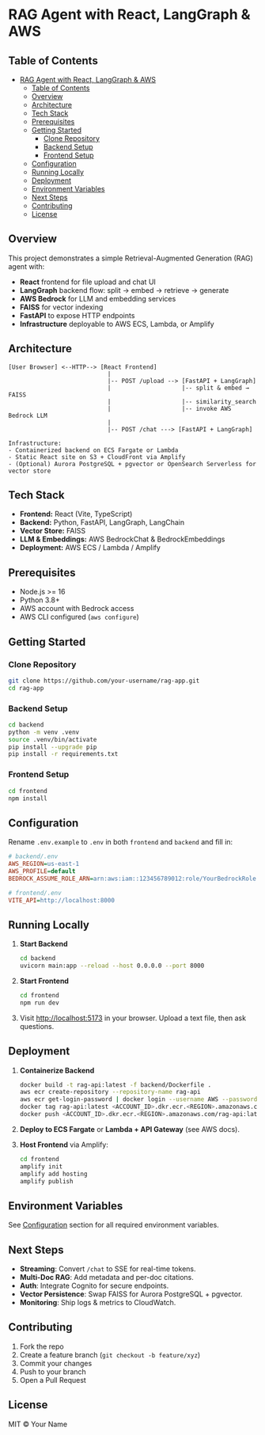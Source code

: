 # RAG Agent with React, LangGraph & AWS

## Table of Contents

- [RAG Agent with React, LangGraph \& AWS](#rag-agent-with-react-langgraph--aws)
  - [Table of Contents](#table-of-contents)
  - [Overview](#overview)
  - [Architecture](#architecture)
  - [Tech Stack](#tech-stack)
  - [Prerequisites](#prerequisites)
  - [Getting Started](#getting-started)
    - [Clone Repository](#clone-repository)
    - [Backend Setup](#backend-setup)
    - [Frontend Setup](#frontend-setup)
  - [Configuration](#configuration)
  - [Running Locally](#running-locally)
  - [Deployment](#deployment)
  - [Environment Variables](#environment-variables)
  - [Next Steps](#next-steps)
  - [Contributing](#contributing)
  - [License](#license)

## Overview

This project demonstrates a simple Retrieval-Augmented Generation (RAG) agent with:

* **React** frontend for file upload and chat UI
* **LangGraph** backend flow: split → embed → retrieve → generate
* **AWS Bedrock** for LLM and embedding services
* **FAISS** for vector indexing
* **FastAPI** to expose HTTP endpoints
* **Infrastructure** deployable to AWS ECS, Lambda, or Amplify

## Architecture

```
[User Browser] <--HTTP--> [React Frontend]
                            |
                            |-- POST /upload --> [FastAPI + LangGraph]
                            |                    |-- split & embed → FAISS
                            |                    |-- similarity_search
                            |                    |-- invoke AWS Bedrock LLM
                            |
                            |-- POST /chat ---> [FastAPI + LangGraph]

Infrastructure:
- Containerized backend on ECS Fargate or Lambda
- Static React site on S3 + CloudFront via Amplify
- (Optional) Aurora PostgreSQL + pgvector or OpenSearch Serverless for vector store
```

## Tech Stack

* **Frontend:** React (Vite, TypeScript)
* **Backend:** Python, FastAPI, LangGraph, LangChain
* **Vector Store:** FAISS
* **LLM & Embeddings:** AWS BedrockChat & BedrockEmbeddings
* **Deployment:** AWS ECS / Lambda / Amplify

## Prerequisites

* Node.js >= 16
* Python 3.8+
* AWS account with Bedrock access
* AWS CLI configured (`aws configure`)

## Getting Started

### Clone Repository

```bash
git clone https://github.com/your-username/rag-app.git
cd rag-app
```

### Backend Setup

```bash
cd backend
python -m venv .venv
source .venv/bin/activate
pip install --upgrade pip
pip install -r requirements.txt
```

### Frontend Setup

```bash
cd frontend
npm install
```

## Configuration

Rename `.env.example` to `.env` in both `frontend` and `backend` and fill in:

```ini
# backend/.env
AWS_REGION=us-east-1
AWS_PROFILE=default
BEDROCK_ASSUME_ROLE_ARN=arn:aws:iam::123456789012:role/YourBedrockRole

# frontend/.env
VITE_API=http://localhost:8000
```

## Running Locally

1. **Start Backend**

   ```bash
   cd backend
   uvicorn main:app --reload --host 0.0.0.0 --port 8000
   ```

2. **Start Frontend**

   ```bash
   cd frontend
   npm run dev
   ```

3. Visit [http://localhost:5173](http://localhost:5173) in your browser. Upload a text file, then ask questions.

## Deployment

1. **Containerize Backend**

   ```bash
   docker build -t rag-api:latest -f backend/Dockerfile .
   aws ecr create-repository --repository-name rag-api
   aws ecr get-login-password | docker login --username AWS --password-stdin <ACCOUNT_ID>.dkr.ecr.<REGION>.amazonaws.com
   docker tag rag-api:latest <ACCOUNT_ID>.dkr.ecr.<REGION>.amazonaws.com/rag-api:latest
   docker push <ACCOUNT_ID>.dkr.ecr.<REGION>.amazonaws.com/rag-api:latest
   ```
2. **Deploy to ECS Fargate** or **Lambda + API Gateway** (see AWS docs).
3. **Host Frontend** via Amplify:

   ```bash
   cd frontend
   amplify init
   amplify add hosting
   amplify publish
   ```

## Environment Variables

See [Configuration](#configuration) section for all required environment variables.

## Next Steps

* **Streaming**: Convert `/chat` to SSE for real-time tokens.
* **Multi-Doc RAG**: Add metadata and per-doc citations.
* **Auth**: Integrate Cognito for secure endpoints.
* **Vector Persistence**: Swap FAISS for Aurora PostgreSQL + pgvector.
* **Monitoring**: Ship logs & metrics to CloudWatch.

## Contributing

1. Fork the repo
2. Create a feature branch (`git checkout -b feature/xyz`)
3. Commit your changes
4. Push to your branch
5. Open a Pull Request

## License

MIT © Your Name
